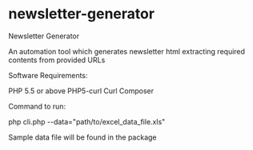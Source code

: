 # newsletter-generator

Newsletter Generator

An automation tool which generates newsletter html extracting required contents from provided URLs

Software Requirements:

PHP 5.5 or above
PHP5-curl
Curl
Composer

Command to run:

php cli.php --data="path/to/excel_data_file.xls"

Sample data file will be found in the package